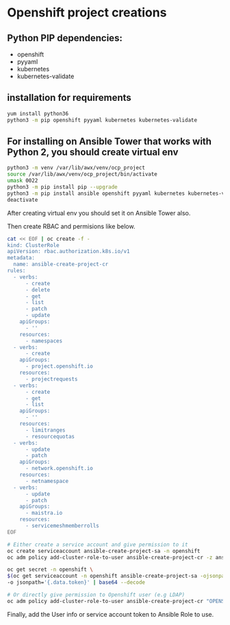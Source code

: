 # Openshift project creations

## Python PIP dependencies: 

 - openshift
 - pyyaml
 - kubernetes
 - kubernetes-validate

## installation for requirements
```bash
yum install python36  
python3 -m pip openshift pyyaml kubernetes kubernetes-validate
```
## For installing on Ansible Tower that works with Python 2, you should create virtual env

```bash
python3 -m venv /var/lib/awx/venv/ocp_project
source /var/lib/awx/venv/ocp_project/bin/activate
umask 0022
python3 -m pip install pip --upgrade
python3 -m pip install ansible openshift pyyaml kubernetes kubernetes-validate psutil
deactivate
```

After creating virtual env you should set it on Ansible Tower also.

Then create RBAC and permisions like below.
```bash
cat << EOF | oc create -f -
kind: ClusterRole
apiVersion: rbac.authorization.k8s.io/v1
metadata:
  name: ansible-create-project-cr
rules:
  - verbs:
      - create
      - delete
      - get
      - list
      - patch
      - update
    apiGroups:
      - ''
    resources:
      - namespaces
  - verbs:
      - create
    apiGroups:
      - project.openshift.io
    resources:
      - projectrequests
  - verbs:
      - create
      - get
      - list
    apiGroups:
      - ''
    resources:
      - limitranges
      - resourcequotas
  - verbs:
      - update
      - patch
    apiGroups:
      - network.openshift.io
    resources:
      - netnamespace
  - verbs:
      - update
      - patch
    apiGroups:
      - maistra.io
    resources:
      - servicemeshmemberrolls
EOF
```

```bash
# Either create a service account and give permission to it
oc create serviceaccount ansible-create-project-sa -n openshift
oc adm policy add-cluster-role-to-user ansible-create-project-cr -z ansible-create-project-sa -n openshift

oc get secret -n openshift \
$(oc get serviceaccount -n openshift ansible-create-project-sa -ojsonpath='{range .secrets[*]}{.name}{"\n"}{end}' | grep token) \
-o jsonpath='{.data.token}' | base64 --decode

# Or directly give permission to Openshift user (e.g LDAP)
oc adm policy add-cluster-role-to-user ansible-create-project-cr "OPENSHIFTUSER"
```

Finally, add the User info or service account token to Ansible Role to use.
